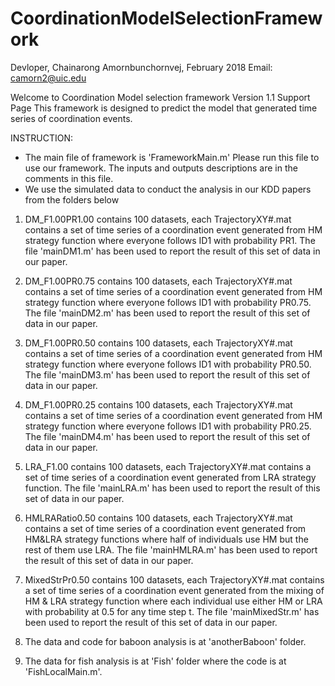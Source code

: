 # CoordinationModelSelectionFramework
Devloper, Chainarong Amornbunchornvej, February 2018
Email: camorn2@uic.edu

Welcome to Coordination Model selection framework Version 1.1 Support Page
This framework is designed to predict the model that generated time series of coordination events.

INSTRUCTION:
- The main file of framework is 'FrameworkMain.m' Please run this file to use our framework. The inputs and outputs descriptions are in the comments in this file.
- We use the simulated data to conduct the analysis in our KDD papers from the folders below
1. DM_F1.00PR1.00 contains 100 datasets, each TrajectoryXY#.mat contains a set of time series of a coordination event generated from HM strategy function where everyone follows ID1 with probability PR1. The file 'mainDM1.m' has been used to report the result of this set of data in our paper.

2. DM_F1.00PR0.75 contains 100 datasets, each TrajectoryXY#.mat contains a set of time series of a coordination event generated from HM strategy function where everyone follows ID1 with probability PR0.75. The file 'mainDM2.m' has been used to report the result of this set of data in our paper.

3. DM_F1.00PR0.50 contains 100 datasets, each TrajectoryXY#.mat contains a set of time series of a coordination event generated from HM strategy function where everyone follows ID1 with probability PR0.50. The file 'mainDM3.m' has been used to report the result of this set of data in our paper.

4. DM_F1.00PR0.25 contains 100 datasets, each TrajectoryXY#.mat contains a set of time series of a coordination event generated from HM strategy function where everyone follows ID1 with probability PR0.25. The file 'mainDM4.m' has been used to report the result of this set of data in our paper.

5. LRA_F1.00 contains 100 datasets, each TrajectoryXY#.mat contains a set of time series of a coordination event generated from LRA strategy function. The file 'mainLRA.m' has been used to report the result of this set of data in our paper. 

6. HMLRARatio0.50 contains 100 datasets, each TrajectoryXY#.mat contains a set of time series of a coordination event generated from HM&LRA strategy functions where half of individuals use HM but the rest of them use LRA. The file 'mainHMLRA.m' has been used to report the result of this set of data in our paper.

7. MixedStrPr0.50 contains 100 datasets, each TrajectoryXY#.mat contains a set of time series of a coordination event generated from the mixing of HM & LRA strategy function where each individual use either HM or LRA with probability at 0.5 for any time step t. The file 'mainMixedStr.m' has been used to report the result of this set of data in our paper.

8. The data and code for baboon analysis is at 'anotherBaboon' folder.

9. The data for fish analysis is at 'Fish' folder where the code is at 'FishLocalMain.m'.
